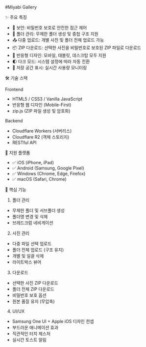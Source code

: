 #Miyabi Gallery

✨ 주요 특징

- 🔐 보안: 비밀번호 보호로 안전한 접근 제어
- 📁 폴더 관리: 무제한 폴더 생성 및 중첩 구조 지원
- 📤 다중 업로드: 개별 사진 및 폴더 전체 업로드 가능
- 📦 ZIP 다운로드: 선택한 사진을 비밀번호로 보호된 ZIP 파일로 다운로드
- 🎨 반응형 디자인: 모바일, 태블릿, 데스크탑 모두 지원
- 🌓 다크 모드: 시스템 설정에 따라 자동 전환
- 💾 저장 공간 표시: 실시간 사용량 모니터링


🛠️ 기술 스택

Frontend
- HTML5 / CSS3 / Vanilla JavaScript
- 반응형 웹 디자인 (Mobile-First)
- zip.js (ZIP 파일 생성 및 암호화)

Backend
- Cloudflare Workers (서버리스)
- Cloudflare R2 (객체 스토리지)
- RESTful API


📱 지원 플랫폼

- ✅ iOS (iPhone, iPad)
- ✅ Android (Samsung, Google Pixel)
- ✅ Windows (Chrome, Edge, Firefox)
- ✅ macOS (Safari, Chrome)


🎯 핵심 기능

1. 폴더 관리
- 무제한 폴더 및 서브폴더 생성
- 폴더명 변경 및 삭제
- 브레드크럼 네비게이션

2. 사진 관리
- 다중 파일 선택 업로드
- 폴더 전체 업로드 (구조 유지)
- 개별 및 일괄 삭제
- 라이트박스 뷰어

3. 다운로드
- 선택한 사진 ZIP 다운로드
- 폴더 전체 ZIP 다운로드
- 비밀번호 보호 옵션
- 원본 품질 유지 (무압축)

4. UI/UX
- Samsung One UI + Apple iOS 디자인 컨셉
- 부드러운 애니메이션 효과
- 직관적인 터치 제스처
- 실시간 토스트 알림
